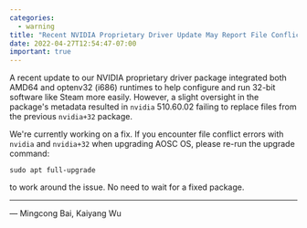 ```yaml
---
categories:
  - warning
title: "Recent NVIDIA Proprietary Driver Update May Report File Conflict Errors"
date: 2022-04-27T12:54:47-07:00
important: true
---
```


A recent update to our NVIDIA proprietary driver package integrated both AMD64
and optenv32 (i686) runtimes to help configure and run 32-bit software like
Steam more easily. However, a slight oversight in the package's metadata
resulted in `nvidia` 510.60.02 failing to replace files from the previous
`nvidia+32` package. 

We're currently working on a fix. If you encounter file conflict errors with
`nvidia` and `nvidia+32` when upgrading AOSC OS, please re-run the upgrade
command:

    sudo apt full-upgrade

to work around the issue. No need to wait for a fixed package.

---

— Mingcong Bai, Kaiyang Wu
